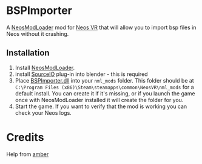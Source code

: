 # BSPImporter

A [NeosModLoader](https://github.com/zkxs/NeosModLoader) mod for [Neos VR](https://neos.com/) that will allow you to import bsp files in Neos without it crashing.

## Installation
1. Install [NeosModLoader](https://github.com/zkxs/NeosModLoader).
1. install [SourceIO](https://github.com/REDxEYE/SourceIO) plug-in into blender - this is required
1. Place [BSPImporter.dll](https://github.com/epicEaston197/BSPImporter/releases/latest/download/BSPImporter.dll) into your `nml_mods` folder. This folder should be at `C:\Program Files (x86)\Steam\steamapps\common\NeosVR\nml_mods` for a default install. You can create it if it's missing, or if you launch the game once with NeosModLoader installed it will create the folder for you.
1. Start the game. If you want to verify that the mod is working you can check your Neos logs.

# Credits
Help from [amber](https://github.com/kawaiiamber)
